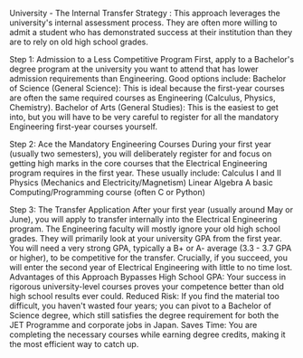 University - The Internal Transfer Strategy :
This approach leverages the university's internal assessment process. 
They are often more willing to admit a student who has demonstrated success at their institution than they are to rely on old high school grades.

Step 1: Admission to a Less Competitive Program
First, apply to a Bachelor's degree program at the university you want to attend that has lower admission requirements than Engineering. Good options include:
Bachelor of Science (General Science): This is ideal because the first-year courses are often the same required courses as Engineering (Calculus, Physics, Chemistry).
Bachelor of Arts (General Studies): This is the easiest to get into, but you will have to be very careful to register for all the mandatory Engineering first-year courses yourself.

Step 2: Ace the Mandatory Engineering Courses
During your first year (usually two semesters), you will deliberately register for and focus on getting high marks in the core courses that the Electrical Engineering 
  program requires in the first year. 
These usually include:
Calculus I and II
Physics (Mechanics and Electricity/Magnetism)
Linear Algebra
A basic Computing/Programming course (often C or Python)

Step 3: The Transfer Application
After your first year (usually around May or June), you will apply to transfer internally into the Electrical Engineering program.
The Engineering faculty will mostly ignore your old high school grades.
They will primarily look at your university GPA from the first year.
You will need a very strong GPA, typically a B+ or A- average (3.3 - 3.7 GPA or higher), to be competitive for the transfer.
Crucially, if you succeed, you will enter the second year of Electrical Engineering with little to no time lost.
Advantages of this Approach
Bypasses High School GPA: Your success in rigorous university-level courses proves your competence better than old high school results ever could.
Reduced Risk: If you find the material too difficult, you haven't wasted four years; you can pivot to a Bachelor of Science degree, 
  which still satisfies the degree requirement for both the JET Programme and corporate jobs in Japan.
Saves Time: You are completing the necessary courses while earning degree credits, making it the most efficient way to catch up.